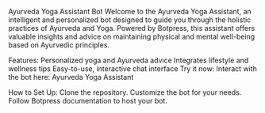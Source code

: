 Ayurveda Yoga Assistant Bot
Welcome to the Ayurveda Yoga Assistant, an intelligent and personalized bot designed to guide you through the holistic practices of Ayurveda and Yoga. Powered by Botpress, this assistant offers valuable insights and advice on maintaining physical and mental well-being based on Ayurvedic principles.

Features:
Personalized yoga and Ayurveda advice
Integrates lifestyle and wellness tips
Easy-to-use, interactive chat interface
Try it now:
Interact with the bot here: Ayurveda Yoga Assistant

How to Set Up:
Clone the repository.
Customize the bot for your needs.
Follow Botpress documentation to host your bot.
